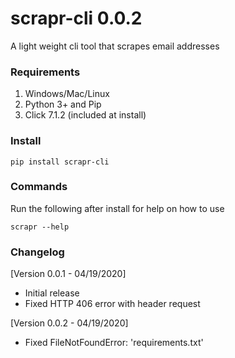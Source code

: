 # scrapr-cli 0.0.2
A light weight cli tool that scrapes email addresses

### Requirements
1. Windows/Mac/Linux
2. Python 3+ and Pip
3. Click 7.1.2 (included at install)


### Install
```
pip install scrapr-cli
```

### Commands
Run the following after install for help on how to use
```
scrapr --help
```

### Changelog
[Version 0.0.1 - 04/19/2020]
- Initial release
- Fixed HTTP 406 error with header request

[Version 0.0.2 - 04/19/2020]
- Fixed FileNotFoundError: 'requirements.txt'
